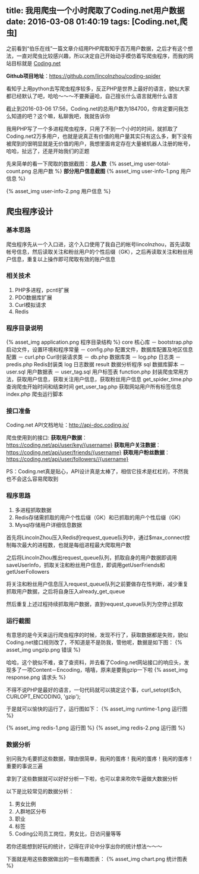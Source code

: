 title: 我用爬虫一个小时爬取了Coding.net用户数据
date: 2016-03-08 01:40:19
tags: [Coding.net,爬虫]
---
之前看到“伯乐在线”一篇文章介绍用PHP爬取知乎百万用户数据，之后才有这个想法，一直对爬虫比较感兴趣，所以决定自己开始动手模仿着写爬虫程序，而我的网站目标就是 [Coding.net](https://coding.net/) 

**Github项目地址**：https://github.com/lincolnzhou/coding-spider

看知乎上用python去写爬虫程序较多，反正PHP是世界上最好的语言，貌似大家都已经默认了吧，哈哈～～～不要撕逼哈，自己擅长什么语言就用什么语言

截止到2016-03-06 17:56，Coding.net的总用户数为184700，你肯定要问我怎么知道的吧？这个嘛，私聊我吧，我就告诉你

我用PHP写了一个多进程爬虫程序，只用了不到一个小时的时间，就抓取了Coding.net2万多用户，也就是说真正有价值的用户量其实只有这么多，剩下没有被爬到的很明显就是无价值的用户，我想里面肯定存在大量被机器人注册的帐号，哈哈，扯远了，还是开始我们的正题

<!--more--> 

先来简单的看一下爬取的数据截图：
**总人数** 
{% asset_img user-total-count.png 总用户数 %}
**部分用户信息截图**
{% asset_img user-info-1.png 用户信息 %}

{% asset_img user-info-2.png 用户信息 %}

## 爬虫程序设计
### 基本思路
爬虫程序先从一个入口进，这个入口使用了我自己的帐号lincolnzhou，首先读取帐号信息，然后读取关注和粉丝用户的个性后缀（GK），之后再读取关注和粉丝用户信息，重复以上操作即可爬取有效的账户信息

### 相关技术
1. PHP多进程，pcntl扩展
2. PDO数据库扩展
3. Curl模拟请求
4. Redis

### 程序目录说明
{% asset_img application.png 程序目录结构 %}
core 核心库
 － bootstrap.php 启动文件，设置环境和程序常量
 － config.php 配置文件，数据库配置及地区信息配置
 － curl.php Curl封装请求类
 － db.php 数据库类
 － log.php 日志类
 － predis.php Redis封装类
log 日志数据
result 数据分析程序
sql 数据库脚本
 － user.sql 用户数据表
 － user_tag.sql 用户标签表
function.php 封装爬虫常用方法，获取用户信息，获取关注用户信息，获取粉丝用户信息
get_spider_time.php 查询爬虫开始时间和结束时间
get_user_tag.php 获取网站用户所有标签信息
index.php 爬虫运行脚本

### 接口准备
Coding.net API文档地址：http://api-doc.coding.io/

爬虫使用到的接口:
**获取用户数据**：https://coding.net/api/user/key/{username}
**获取用户关注数据**：https://coding.net/api/user/friends/{username}
**获取用户粉丝数据**：https://coding.net/api/user/followers//{username}

PS：Coding.net真是贴心，API设计真是太棒了，相信它技术是杠杠的，不然我也不会这么容易爬取到

### 程序思路
1. 多进程抓取数据
2. Redis存储需抓取的用户个性后缀（GK）和已抓取的用户个性后缀（GK）
3. Mysql存储用户详细信息数据

首先将LincolnZhou压入Redis的request_queue队列中，通过$max_connect控制每次最大的进程数，也就是每组进程最大爬取用户数

之后将LincolnZhou推出request_queue队列，抓取自身的用户数据即调用saveUserInfo，抓取关注和粉丝用户信息，即调用getUserFriends和getUserFollowers

将关注和粉丝用户信息压入request_queue队列之前要做存在性判断，减少重复抓取用户数据，之后将自身压入already_get_queue

然后重复上述过程持续抓取用户数据，直到request_queue队列为空停止抓取

### 运行截图
有意思的是今天来运行爬虫程序的时候，发现不行了，获取数据都是失败，貌似Coding.net接口规则改了，不知道是不是防我，管他呢，数据是如下图：
{% asset_img ungzip.png 错误 %}

哈哈，这个貌似不难，查了查资料，并去看了Coding.net网站接口的响应头，发现多了一项Content－Encoding，嘻嘻，原来是要我gzip一下啦
{% asset_img response.png 请求头 %}

不得不说PHP是最好的语言，一句代码就可以搞定这个事，curl_setopt($ch, CURLOPT_ENCODING, 'gzip');

于是就可以愉快的运行了，运行图如下：
{% asset_img runtime-1.png 运行图 %}

{% asset_img redis-1.png 运行图 %}
{% asset_img redis-2.png 运行图 %}

### 数据分析
别问我为毛要抓这些数据，理由很简单，我闲的蛋疼！我闲的蛋疼！我闲的蛋疼！重要的事说三遍

拿到了这些数据就可以好好分析一下啦，也可以拿来吹吹牛逼做大数据分析

以下是比较常见的数据分析：
1. 男女比例
2. 人群地区分布
3. 职业
4. 标签
5. Coding公司员工岗位，男女比，日访问量等等

若你还能想到好玩的统计，记得在评论中分享出你的统计想法～～～

下面就是用这些数据做出的一些有趣图表：
{% asset_img chart.png 统计图表 %}